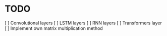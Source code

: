 # TODO
[ ] Convolutional layers
[ ] LSTM layers
[ ] RNN layers
[ ] Transformers layer
[ ] Implement own matrix multiplication method